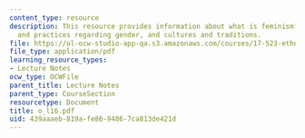 ```yaml
---
content_type: resource
description: This resource provides information about what is feminism? what is multiculturalism?,ideologies
  and practices regarding gender, and cultures and traditions.
file: https://ol-ocw-studio-app-qa.s3.amazonaws.com/courses/17-523-ethnicity-and-race-in-world-politics-fall-2005/439aaaeb819afe8694867ca813de421d_o_l16.pdf
file_type: application/pdf
learning_resource_types:
- Lecture Notes
ocw_type: OCWFile
parent_title: Lecture Notes
parent_type: CourseSection
resourcetype: Document
title: o_l16.pdf
uid: 439aaaeb-819a-fe86-9486-7ca813de421d
---
```

